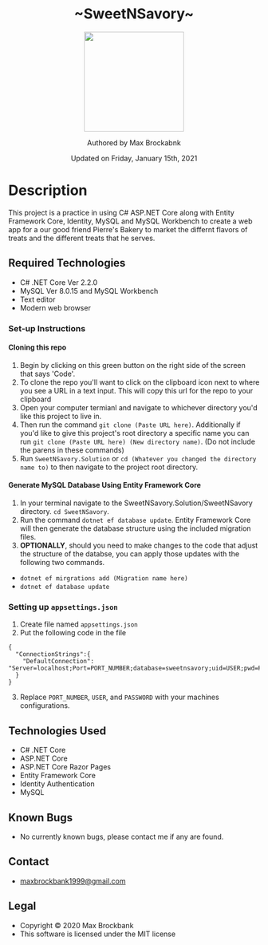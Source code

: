 <h1 align="center">~SweetNSavory~</h1>
<div align="center">
<img src="https://github.com/MaxBrockbank.png" width="200px" height="auto" >
</div>
<p align="center">Authored by Max Brockabnk</p>
<p align="center">Updated on Friday, January 15th, 2021</p>

# Description
This project is a practice in using C# ASP.NET Core along with Entity Framework Core, Identity, MySQL and MySQL Workbench to create a web app for a our good friend Pierre's Bakery to market the differnt flavors of treats and the different treats that he serves.

## Required Technologies
* C# .NET Core Ver 2.2.0
* MySQL Ver 8.0.15 and MySQL Workbench
* Text editor
* Modern web browser 

### Set-up Instructions

#### Cloning this repo
1. Begin by clicking on this green button on the right side of the screen that says 'Code'.
2. To clone the repo you'll want to click on the clipboard icon next to where you see a URL in a text input. This will copy this url for the repo to your clipboard
3. Open your computer termianl and navigate to whichever directory you'd like this project to live in.
4. Then run the command `git clone (Paste URL here)`. Additionally if you'd like to give this project's root directory a specific name you can run `git clone (Paste URL here) (New directory name)`. (Do not include the parens in these commands)
5. Run `SweetNSavory.Solution` or `cd (Whatever you changed the directory name to)` to then navigate to the project root directory.

#### Generate MySQL Database Using Entity Framework Core
1. In your terminal navigate to the SweetNSavory.Solution/SweetNSavory directory. `cd SweetNSavory`.
2. Run the command `dotnet ef database update`. Entity Framework Core will then generate the database structure using the included migration files. 
3. __OPTIONALLY__, should you need to make changes to the code that adjust the structure of the databse, you can apply those updates with the following two commands. 
* `dotnet ef mirgrations add (Migration name here)`
* `dotnet ef database update`


### Setting up `appsettings.json`
1. Create file named `appsettings.json` 
2. Put the following code in the file
```
{
  "ConnectionStrings":{
    "DefaultConnection": "Server=localhost;Port=PORT_NUMBER;database=sweetnsavory;uid=USER;pwd=PASSWORD"
  }
}
```
3. Replace `PORT_NUMBER`, `USER`, and `PASSWORD` with your machines configurations.


## Technologies Used
* C# .NET Core
* ASP.NET Core
* ASP.NET Core Razor Pages
* Entity Framework Core
* Identity Authentication
* MySQL

## Known Bugs
* No currently known bugs, please contact me if any are found.


## Contact 
* [maxbrockbank1999@gmail.com](mailto:maxbrockbank1999@gmail.com)


## Legal
* Copyright © 2020 Max Brockbank
* This software is licensed under the MIT license